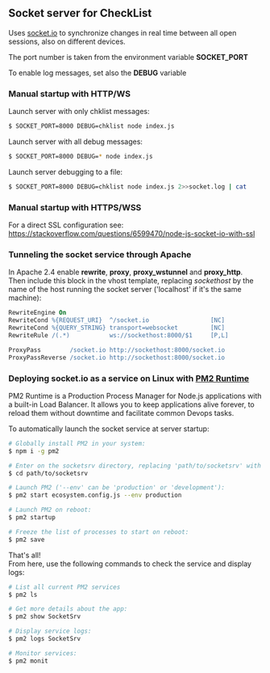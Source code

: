 ## Socket server for CheckList

Uses [socket.io](https://socket.io/) to synchronize changes in real time between all open sessions, also on different devices.

The port number is taken from the environment variable __SOCKET_PORT__

To enable log messages, set also the __DEBUG__ variable

### Manual startup with HTTP/WS

Launch server with only chklist messages:
```bash
$ SOCKET_PORT=8000 DEBUG=chklist node index.js
```

Launch server with all debug messages:
```bash
$ SOCKET_PORT=8000 DEBUG=* node index.js
```

Launch server debugging to a file:
```bash
$ SOCKET_PORT=8000 DEBUG=chklist node index.js 2>>socket.log | cat
```

### Manual startup with HTTPS/WSS

For a direct SSL configuration see:<br>
https://stackoverflow.com/questions/6599470/node-js-socket-io-with-ssl


### Tunneling the socket service through Apache

In Apache 2.4 enable __rewrite__, __proxy__, __proxy_wstunnel__ and __proxy_http__.<br>
Then include this block in the vhost template, replacing _sockethost_ by the
name of the host running the socket server ('localhost' if it's the same machine):

```apache
RewriteEngine On
RewriteCond %{REQUEST_URI}  ^/socket.io                 [NC]
RewriteCond %{QUERY_STRING} transport=websocket         [NC]
RewriteRule /(.*)           ws://sockethost:8000/$1     [P,L]

ProxyPass        /socket.io http://sockethost:8000/socket.io
ProxyPassReverse /socket.io http://sockethost:8000/socket.io
```

### Deploying socket.io as a service on Linux with [PM2 Runtime](https://pm2.io)

PM2 Runtime is a Production Process Manager for Node.js applications with a built-in Load Balancer. It allows you to keep applications alive forever, to reload them without downtime and facilitate common Devops tasks.

To automatically launch the socket service at server startup:

```bash
# Globally install PM2 in your system:
$ npm i -g pm2

# Enter on the socketsrv directory, replacing 'path/to/socketsrv' with the real path on your system:
$ cd path/to/socketsrv

# Launch PM2 ('--env' can be 'production' or 'development'):
$ pm2 start ecosystem.config.js --env production

# Launch PM2 on reboot:
$ pm2 startup

# Freeze the list of processes to start on reboot:
$ pm2 save
```

That's all!<br>
From here, use the following commands to check the service and display logs:

```bash
# List all current PM2 services
$ pm2 ls

# Get more details about the app:
$ pm2 show SocketSrv

# Display service logs:
$ pm2 logs SocketSrv

# Monitor services:
$ pm2 monit
```
